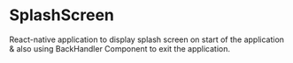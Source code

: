 # SplashScreen
React-native application to display splash screen on start of the application &amp; also using BackHandler Component to exit the application.
